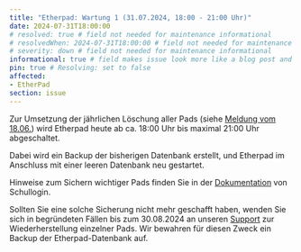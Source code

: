 ```yaml
---
title: "Etherpad: Wartung 1 (31.07.2024, 18:00 - 21:00 Uhr)"
date: 2024-07-31T18:00:00
# resolved: true # field not needed for maintenance informational
# resolvedWhen: 2024-07-31T18:00:00 # field not needed for maintenance informational
# severity: down # field not needed for maintenance informational
informational: true # field makes issue look more like a blog post and removes any references to downtime length
pin: true # Resolving: set to false
affected:
- EtherPad
section: issue
---
```


Zur Umsetzung der jährlichen Löschung aller Pads (siehe [Meldung vom 18.06.](https://status.schullogin.de/issues/2024-08-01t0000--etherpad_aenderungen_zugangsbeschraenkung_und_jaehrliche_loeschung_01.08.2024/)) wird Etherpad heute ab ca. 18:00 Uhr bis maximal 21:00 Uhr abgeschaltet.

Dabei wird ein Backup der bisherigen Datenbank erstellt, und Etherpad im Anschluss mit einer leeren Datenbank neu gestartet. 

Hinweise zum Sichern wichtiger Pads finden Sie in der [Dokumentation](https://docs.schullogin.de/20-Werkzeuge/25-Etherpad/Index.html) von Schullogin.

Sollten Sie eine solche Sicherung nicht mehr geschafft haben, wenden Sie sich in begründeten Fällen bis zum 30.08.2024 an unseren [Support](https://docs.schullogin.de/10-Allgemein/11-Support/Index.html) zur Wiederherstellung einzelner Pads.  Wir bewahren für diesen Zweck ein Backup der Etherpad-Datenbank auf.
